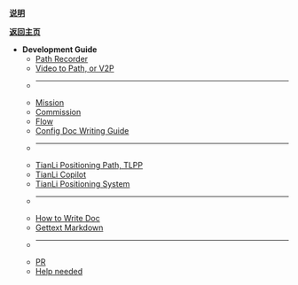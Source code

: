 [**说明**](../dev/ "开发指南")

[**返回主页**](../)

- **Development Guide**
  - [Path Recorder](path_recorder)
  - [Video to Path, or V2P](video2path)
  - ______________________________________________________________________
  - [Mission](mission)
  - [Commission](commission)
  - [Flow](flow)
  - [Config Doc Writing Guide](config_doc_writing_guide)
  - ______________________________________________________________________
  - [TianLi Positioning Path, TLPP](TianLiPositioningPath)
  - [TianLi Copilot](TianLiCopilot)
  - [TianLi Positioning System](TianLiPositioningSystem)
  - ______________________________________________________________________
  - [How to Write Doc](write_doc)
  - [Gettext Markdown](gettext-markdown)
  - ______________________________________________________________________
  - [PR](pr)
  - [Help needed](need_help)
